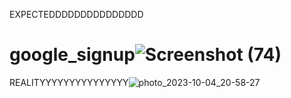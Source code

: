  EXPECTEDDDDDDDDDDDDDDD
 # google_signup![Screenshot (74)](https://github.com/yasaswini2005/google_signup/assets/139364347/bd9c5d2e-b817-4e60-bb73-0127148d582d)
REALITYYYYYYYYYYYYYYY![photo_2023-10-04_20-58-27](https://github.com/yasaswini2005/google_signup/assets/139364347/3e446a66-6295-4bab-80c3-e34e646aebf8)
